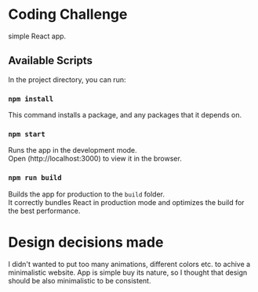 # Coding Challenge

simple React app.

## Available Scripts

In the project directory, you can run:

### `npm install`

This command installs a package, and any packages that it depends on.

### `npm start`

Runs the app in the development mode.<br />
Open (http://localhost:3000) to view it in the browser.

### `npm run build`

Builds the app for production to the `build` folder.<br />
It correctly bundles React in production mode and optimizes the build for the best performance.

# Design decisions made

I didn't wanted to put too many animations, different colors etc. to achive a minimalistic website.
App is simple buy its nature, so I thought that design should be also minimalistic to be consistent.
